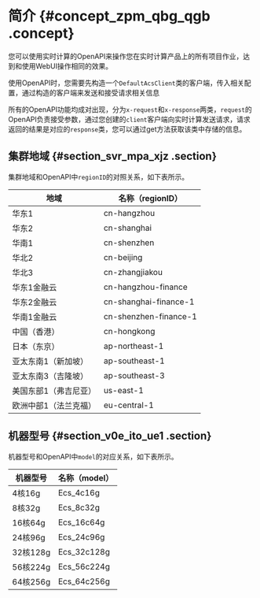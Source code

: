 # 简介 {#concept_zpm_qbg_qgb .concept}

您可以使用实时计算的OpenAPI来操作您在实时计算产品上的所有项目作业，达到和使用WebUI操作相同的效果。

使用OpenAPI时，您需要先构造一个`DefaultAcsClient`类的客户端，传入相关配置，通过构造的客户端来发送和接受请求相关信息

所有的OpenAPI功能均成对出现，分为`x-request`和`x-response`两类，`request`的OpenAPI负责接受参数，通过您创建的`client`客户端向实时计算发送请求，请求返回的结果是对应的`response`类，您可以通过get方法获取该类中存储的信息。

## 集群地域 {#section_svr_mpa_xjz .section}

集群地域和OpenAPI中`regionID`的对照关系，如下表所示。

|地域|名称（regionID）|
|--|------------|
|华东1|cn-hangzhou|
|华东2|cn-shanghai|
|华南1|cn-shenzhen|
|华北2|cn-beijing|
|华北3|cn-zhangjiakou|
|华东1金融云|cn-hangzhou-finance|
|华东2金融云|cn-shanghai-finance-1|
|华南1金融云|cn-shenzhen-finance-1|
|中国（香港）|cn-hongkong|
|日本（东京）|ap-northeast-1|
|亚太东南1（新加坡）|ap-southeast-1|
|亚太东南3（吉隆坡）|ap-southeast-3|
|美国东部1（弗吉尼亚）|us-east-1|
|欧洲中部1（法兰克福）|eu-central-1|

## 机器型号 {#section_v0e_ito_ue1 .section}

机器型号和OpenAPI中`model`的对应关系，如下表所示。

|机器型号|名称（model）|
|----|---------|
|4核16g|Ecs\_4c16g|
|8核32g|Ecs\_8c32g|
|16核64g|Ecs\_16c64g|
|24核96g|Ecs\_24c96g|
|32核128g|Ecs\_32c128g|
|56核224g|Ecs\_56c224g|
|64核256g|Ecs\_64c256g|

